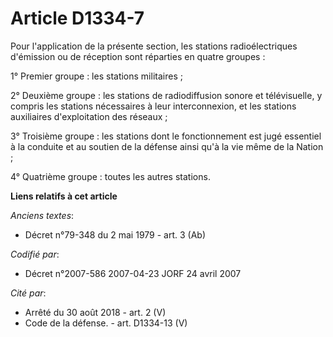 # Article D1334-7

Pour l'application de la présente section, les stations radioélectriques d'émission ou de réception sont réparties en quatre
groupes :

1° Premier groupe : les stations militaires ;

2° Deuxième groupe : les stations de radiodiffusion sonore et télévisuelle, y compris les stations nécessaires à leur
interconnexion, et les stations auxiliaires d'exploitation des réseaux ;

3° Troisième groupe : les stations dont le fonctionnement est jugé essentiel à la conduite et au soutien de la défense ainsi
qu'à la vie même de la Nation ;

4° Quatrième groupe : toutes les autres stations.

**Liens relatifs à cet article**

_Anciens textes_:

  - Décret n°79-348 du 2 mai 1979 - art. 3 (Ab)

_Codifié par_:

  - Décret n°2007-586 2007-04-23 JORF 24 avril 2007

_Cité par_:

  - Arrêté du 30 août 2018 - art. 2 (V)
  - Code de la défense. - art. D1334-13 (V)
